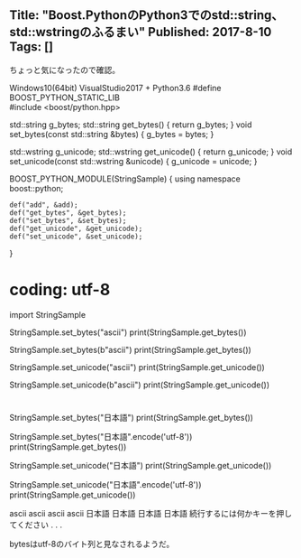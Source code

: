 Title: "Boost.PythonのPython3でのstd::string、std::wstringのふるまい"
Published: 2017-8-10
Tags: []
---

ちょっと気になったので確認。

Windows10(64bit) VisualStudio2017 + Python3.6
#define BOOST_PYTHON_STATIC_LIB  
#include <boost/python.hpp>

std::string g_bytes;
std::string get_bytes()
{
    return g_bytes;
}
void set_bytes(const std::string &bytes)
{
    g_bytes = bytes;
}

std::wstring g_unicode;
std::wstring get_unicode()
{
    return g_unicode;
}
void set_unicode(const std::wstring &unicode)
{
    g_unicode = unicode;
}


BOOST_PYTHON_MODULE(StringSample)
{
    using namespace boost::python;

    def("add", &add);
    def("get_bytes", &get_bytes);
    def("set_bytes", &set_bytes);
    def("get_unicode", &get_unicode);
    def("set_unicode", &set_unicode);
}

# coding: utf-8

import StringSample

StringSample.set_bytes("ascii")
print(StringSample.get_bytes())

StringSample.set_bytes(b"ascii")
print(StringSample.get_bytes())

StringSample.set_unicode("ascii")
print(StringSample.get_unicode())

StringSample.set_unicode(b"ascii")
print(StringSample.get_unicode())

#
StringSample.set_bytes("日本語")
print(StringSample.get_bytes())

StringSample.set_bytes("日本語".encode('utf-8'))
print(StringSample.get_bytes())

StringSample.set_unicode("日本語")
print(StringSample.get_unicode())

StringSample.set_unicode("日本語".encode('utf-8'))
print(StringSample.get_unicode())

ascii
ascii
ascii
ascii
日本語
日本語
日本語
日本語
続行するには何かキーを押してください . . .

bytesはutf-8のバイト列と見なされるようだ。
